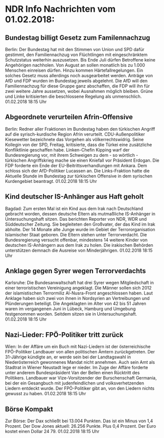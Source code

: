 # NDR Info Nachrichten vom 01.02.2018:


## Bundestag billigt Gesetz zum Familennachzug
Berlin: Der Bundestag hat mit den Stimmen von Union und SPD dafür gestimmt, den Familiennachzug von Flüchtlingen mit eingeschränktem Schutzstatus weiterhin auszusetzen. Bis Ende Juli dürfen Betroffene keine Angehörigen nachholen. Von August an sollen monatlich bis zu 1.000 Menschen einreisen dürfen. Hinzu kommen Härtefallregelungen. Ein solches Gesetz muss allerdings noch ausgearbeitet werden. Anträge von AfD und FDP wurden im Bundestag jeweils abgelehnt. Die AfD will den Familiennachzug für diese Gruppe ganz abschaffen, die FDP will ihn für zwei weitere Jahre aussetzen, wobei Ausnahmen möglich bleiben. Grüne und Linke kritisierten die beschlossene Regelung als unmenschlich. 01.02.2018 18:15 Uhr 

## Abgeordnete verurteilen Afrin-Offensive
Berlin: Redner aller Fraktionen im Bundestag haben den türkischen Angriff auf die syrisch-kurdische Region Afrin verurteilt. CDU-Außenpolitiker Kiesewetter bezeichnete das Vorgehen als völkerrechtswidrig. Seine Kollegin von der SPD, Freitag, kritisierte, dass die Türkei eine zusätzliche Konfliktlinie geschaffen habe. Linken-Chefin Kipping warf der Bundesregierung vor, mit ihrem Schweigen zu dem - so wörtlich - türkischen Angriffskrieg mache sie einen Kniefall vor Präsident Erdogan. Die FDP forderte ein Ende der EU-Beitrittsverhandlungen mit Ankara. Dem schloss sich der AfD-Politiker Lucassen an. Die Links-Fraktion hatte die Aktuelle Stunde im Bundestag zur türkischen Offensive in dem syrischen Kurdengebiet beantragt. 01.02.2018 18:15 Uhr 

## Kind deutscher IS-Anhänger aus Haft geholt
Bagdad: Zum ersten Mal ist ein Kind aus dem Irak nach Deutschland gebracht worden, dessen deutsche Eltern als mutmaßliche IS-Anhänger in Untersuchungshaft sitzen. Das berichten Reporter von NDR, WDR und Süddeutscher Zeitung. Sie begleiteten den Großvater, der das Kind im Irak abholte. Der 14 Monate alte Junge wurde im Gebiet der Terrororganisation Islamischer Staat geboren. Die Eltern stehen unter Terrorverdacht. Die Bundesregierung versucht offenbar, mindestens 14 weitere Kinder von deutschen IS-Anhängern aus dem Irak zu holen. Die irakischen Behörden unterstützen demnach die Ausreise von Minderjährigen. 01.02.2018 18:15 Uhr 

## Anklage gegen Syrer wegen Terrorverdachts
Karlsruhe:		Die Bundesanwaltschaft hat drei Syrer wegen Mitgliedschaft in einer terroristischen Vereinigung angeklagt. Die Männer sollen sich 2012 der islamistischen Terrormiliz Al-Nusra-Front angeschlossen haben. Laut Anklage haben sich zwei von ihnen in Nordsyrien an Vertreibungen und Plünderungen beteiligt. Die Angeklagten im Alter von 42 bis 51 Jahren waren im vergangenen Juni in Lübeck, Hamburg und Umgebung festgenommen worden. Seitdem sitzen sie in Untersuchungshaft. 01.02.2018 18:15 Uhr 

## Nazi-Lieder: FPÖ-Politiker tritt zurück
Wien: In der Affäre um ein Buch mit Nazi-Liedern ist der österreichische FPÖ-Politiker Landbauer von allen politischen Ämtern zurückgetreten. Der 31-Jährige kündigte an, er werde sein bei der Landtagswahl in Niederösterreich gewonnenes Mandat nicht annehmen. Auch sein Amt als Stadtrat in Wiener Neustadt lege er nieder. Im Zuge der Affäre forderte unter anderem Bundespräsident Van der Bellen einen Rücktritt des Politikers. Landbauer war Vize-Vorsitzender der Burschenschaft Germania, bei der ein Gesangbuch mit judenfeindlichen und volksverhetzenden Liedern entdeckt wurde. Der FPÖ-Politiker gibt an, von den Liedern nichts gewusst zu haben. 01.02.2018 18:15 Uhr 

## Börse Kompakt
Zur Börse: Der Dax schließt bei 13.004 Punkten. Das ist ein Minus von 1,4 Prozent. Der Dow Jones aktuell: 26.256 Punkte. Plus 0,4 Prozent. Der Euro kostet einen Dollar 24 79. 01.02.2018 18:15 Uhr 

